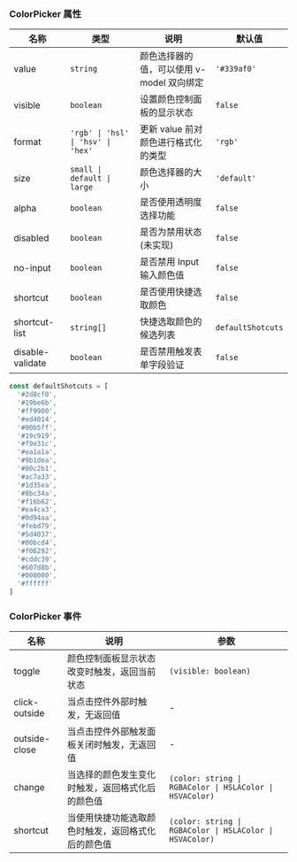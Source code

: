 ### ColorPicker 属性

| 名称          | 类型    | 说明                                                                     | 默认值          |
| ------------- | ------- | ------------------------------------------------------------------------ | --------------- |
| value         | `string`  | 颜色选择器的值，可以使用 v-model 双向绑定                                | `'#339af0'`       |
| visible       | `boolean` | 设置颜色控制面板的显示状态                                               | `false`           |
| format        | `'rgb' \| 'hsl' \| 'hsv' \| 'hex'`  | 更新 value 前对颜色进行格式化的类型 | `'rgb'`           |
| size          | `small \| default \| large`  | 颜色选择器的大小                    | `'default'`       |
| alpha         | `boolean` | 是否使用透明度选择功能                                                   | `false`           |
| disabled      | `boolean` | 是否为禁用状态 (未实现)                                                  | `false`           |
| no-input      | `boolean` | 是否禁用 Input 输入颜色值                                                | `false`           |
| shortcut      | `boolean` | 是否使用快捷选取颜色                                                     | `false`           |
| shortcut-list | `string[]`   | 快捷选取颜色的候选列表                                                   | `defaultShotcuts` |
| disable-validate | `boolean`                           | 是否禁用触发表单字段验证                                                         | `false`                 |

```js
const defaultShotcuts = [
  '#2d8cf0',
  '#19be6b',
  '#ff9900',
  '#ed4014',
  '#00b5ff',
  '#19c919',
  '#f9e31c',
  '#ea1a1a',
  '#9b1dea',
  '#00c2b1',
  '#ac7a33',
  '#1d35ea',
  '#8bc34a',
  '#f16b62',
  '#ea4ca3',
  '#0d94aa',
  '#febd79',
  '#5d4037',
  '#00bcd4',
  '#f06292',
  '#cddc39',
  '#607d8b',
  '#000000',
  '#ffffff'
]
```

### ColorPicker 事件

| 名称             | 说明                                                             | 参数           |
| ---------------- | ---------------------------------------------------------------- | -------------- |
| toggle        | 颜色控制面板显示状态改变时触发，返回当前状态                     | `(visible: boolean)`        |
| click-outside | 当点击控件外部时触发，无返回值                       | -              |
| outside-close | 当点击控件外部触发面板关闭时触发，无返回值                       | -              |
| change        | 当选择的颜色发生变化时触发，返回格式化后的颜色值                 | `(color: string \| RGBAColor \| HSLAColor \| HSVAColor)` |
| shortcut      | 当使用快捷功能选取颜色时触发，返回格式化后的颜色值 | `(color: string \| RGBAColor \| HSLAColor \| HSVAColor)`           |
